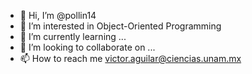 - 👋 Hi, I’m @pollin14
- 👀 I’m interested in Object-Oriented Programming
- 🌱 I’m currently learning ...
- 💞️ I’m looking to collaborate on ...
- 📫 How to reach me victor.aguilar@ciencias.unam.mx

<!---
pollin14/pollin14 is a ✨ special ✨ repository because its `README.md` (this file) appears on your GitHub profile.
You can click the Preview link to take a look at your changes.
--->
